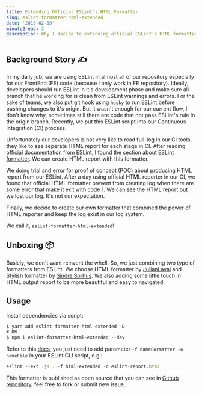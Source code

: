 ```yaml
---
title: Extending Official ESLint's HTML Formatter
slug: eslint-formatter-html-extended
date: '2019-02-19'
minute2read: 3
description: Why I decide to extending official ESLint's HTML formatter
---
```


## Background Story ✍️

In my daily job, we are using ESLint in almost all of our repository especially for our FrontEnd (FE) code (because I only work in FE repository). Ideally, developers should run ESLint in it's development phase and make sure all branch that he working for is clean from ESLint warnings and errors. For the sake of teams, we also put git hook using `husky` to run ESLint before pushing changes to it's origin. But it wasn't enough for our current flow, I don't know why, sometimes still there are code that not pass ESLint's rule in the origin branch. Recently, we put this ESLint script into our Continuous Integration (CI) process.

Unfortunately our developers is not very like to read full-log in our CI tools, they like to see seperate HTML report for each stage in CI. After reading official documentation from ESLint, I found the section about [ESLint formatter](https://eslint.org/docs/user-guide/formatters/). We can create HTML report with this formatter.

We doing trial and error for proof of concept (POC) about producing HTML report from our ESLint. After a day using official HTML reporter in our CI, we found that official HTML formatter prevent from creating log when there are some error that make it exit with code 1. We can see the HTML report but we lost our log. It's not our expectation.

Finally, we decide to create our own formatter that combined the power of HTML reporter and keep the log exist in our log system.

We call it, `eslint-formatter-html-extended`!

## Unboxing 📦

Basicly, we don't want reinvent the whell. So, we just combining two type of formatters from ESLint. We choose HTML formatter by [JulianLaval](https://github.com/JulianLaval) and Stylish formatter by [Sindre Sorhus](https://github.com/sindresorhus). We also adding some little touch in HTML output report to be more beautiful and easy to navigated.

## Usage

Install dependencies via script:

```javascript
$ yarn add eslint-formatter-html-extended -D
# OR
$ npm i eslint-formatter-html-extended --dev
```

Refer to this [docs](https://eslint.org/docs/user-guide/formatters/), you just need to add parameter `-f nameFormatter -o nameFile` in your ESLint CLI script, e.g.:

```javascript
eslint --ext .js . -f html-extended -o eslint-report.html
```

This formatter is published as open source that you can see in [Github repository](https://github.com/mazipan/eslint-formatter-html-extended), feel free to fork or submit new issue.